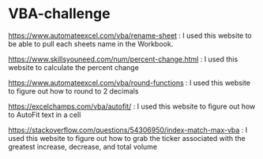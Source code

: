 # VBA-challenge
https://www.automateexcel.com/vba/rename-sheet : I used this website to be able to pull each sheets name in the Workbook.

https://www.skillsyouneed.com/num/percent-change.html : I used this website to calculate the percent change

https://www.automateexcel.com/vba/round-functions : I used this website to figure out how to round to 2 decimals

https://excelchamps.com/vba/autofit/ : I used this website to figure out how to AutoFit text in a cell

https://stackoverflow.com/questions/54306950/index-match-max-vba : I used this website to figure out how to grab the ticker associated with the greatest increase, decrease, and total volume
